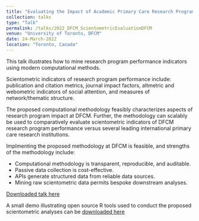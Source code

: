 ```yaml
---
title: "Evaluating the Impact of Academic Primary Care Research Programs: A Computational Scientometric Methodology"
collection: talks
type: "Talk"
permalink: /talks/2022_DFCM_ScientometricEvaluationDFCM
venue: "University of Toronto, DFCM"
date: 24-March-2022
location: "Toronto, Canada"
---
```


This talk illustrates how to mine research program performance indicators using modern computational methods.

Scientometric indicators of research program performance include: publication and citation metrics, journal impact factors, altmetric and webometric indicators of social attention, and measures of network/thematic structure.

The proposed computational methodology feasibly characterizes aspects of research program impact at DFCM. Further, the methodology can scalably be used to comparatively evaluate scientometric indicators of DFCM research program performance versus several leading international primary care research institutions.

Implmenting the proposed methodology at DFCM is feasible, and strengths of the methodology include:
- Computational methodology is transparent, reproducible, and auditable. 
- Passive data collection is cost-effective. 
- APIs generate structured data from reliable data sources.
- Mining raw scientometric data permits bespoke downstream analyses.

[Downloaded talk here](../files/2022_ScientometricEvaluationDFCM_ResearchRoundsPresentation.pdf)

A small demo illustrating open source R tools used to conduct the proposed scientometric analyses can be [downloaded here](../files/2022_ScientometricEvaluationDFCM_DemoComputationalMethodsR.ipynb)

